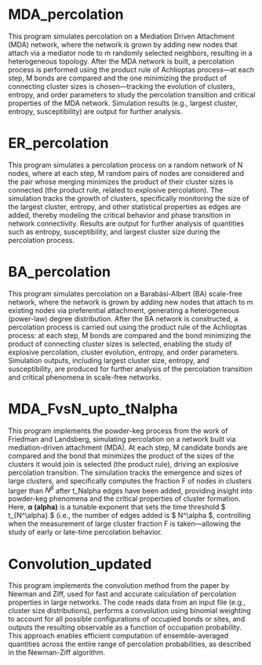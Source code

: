 # MDA_percolation
This program simulates percolation on a Mediation Driven Attachment (MDA) network, where the network is grown by adding new nodes that attach via a mediator node to m randomly selected neighbors, resulting in a heterogeneous topology. After the MDA network is built, a percolation process is performed using the product rule of Achlioptas process—at each step, M bonds are compared and the one minimizing the product of connecting cluster sizes is chosen—tracking the evolution of clusters, entropy, and order parameters to study the percolation transition and critical properties of the MDA network. Simulation results (e.g., largest cluster, entropy, susceptibility) are output for further analysis.
  
# ER_percolation
This program simulates a percolation process on a random network of N nodes, where at each step, M random pairs of nodes are considered and the pair whose merging minimizes the product of their cluster sizes is connected (the product rule, related to explosive percolation). The simulation tracks the growth of clusters, specifically monitoring the size of the largest cluster, entropy, and other statistical properties as edges are added, thereby modeling the critical behavior and phase transition in network connectivity. Results are output for further analysis of quantities such as entropy, susceptibility, and largest cluster size during the percolation process.

# BA_percolation
This program simulates percolation on a Barabási-Albert (BA) scale-free network, where the network is grown by adding new nodes that attach to m existing nodes via preferential attachment, generating a heterogeneous (power-law) degree distribution. After the BA network is constructed, a percolation process is carried out using the product rule of the Achlioptas process: at each step, M bonds are compared and the bond minimizing the product of connecting cluster sizes is selected, enabling the study of explosive percolation, cluster evolution, entropy, and order parameters. Simulation outputs, including largest cluster size, entropy, and susceptibility, are produced for further analysis of the percolation transition and critical phenomena in scale-free networks.

# MDA_FvsN_upto_tNalpha
This program implements the powder-keg process from the work of Friedman and Landsberg, simulating percolation on a network built via mediation-driven attachment (MDA). At each step, M candidate bonds are compared and the bond that minimizes the product of the sizes of the clusters it would join is selected (the product rule), driving an explosive percolation transition. The simulation tracks the emergence and sizes of large clusters, and specifically computes the fraction F of nodes in clusters larger than $N^β$ after t_Nalpha edges have been added, providing insight into powder-keg phenomena and the critical properties of cluster formation. Here, **α (alpha)** is a tunable exponent that sets the time threshold $ t_{N^\alpha} $ (i.e., the number of edges added is $ N^\alpha $, controlling when the measurement of large cluster fraction F is taken—allowing the study of early or late-time percolation behavior. 

# Convolution_updated
This program implements the convolution method from the paper by Newman and Ziff, used for fast and accurate calculation of percolation properties in large networks. The code reads data from an input file (e.g., cluster size distributions), performs a convolution using binomial weighting to account for all possible configurations of occupied bonds or sites, and outputs the resulting observable as a function of occupation probability. This approach enables efficient computation of ensemble-averaged quantities across the entire range of percolation probabilities, as described in the Newman-Ziff algorithm.
